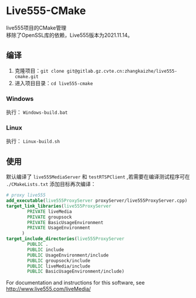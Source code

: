 # Live555-CMake
live555项目的CMake管理<br/>
移除了OpenSSL库的依赖，Live555版本为2021.11.14。



## 编译

1. 克隆项目：`git clone git@gitlab.gz.cvte.cn:zhangkaizhe/live555-cmake.git`
2. 进入项目目录：`cd live555-cmake`
### Windows
执行： `Windows-build.bat`


### Linux
执行： `Linux-build.sh`

## 使用
默认编译了 `live555MediaServer` 和 `testRTSPClient` ,若需要在编译测试程序可在 `./CMakeLists.txt` 添加目标再次编译：
```cmake
# proxy live555
add_executable(live555ProxyServer proxyServer/live555ProxyServer.cpp)  
target_link_libraries(live555ProxyServer
        PRIVATE liveMedia
        PRIVATE groupsock
        PRIVATE BasicUsageEnvironment
        PRIVATE UsageEnvironment
      )
target_include_directories(live555ProxyServer 
        PUBLIC .
        PUBLIC include
        PUBLIC UsageEnvironment/include
        PUBLIC groupsock/include
        PUBLIC liveMedia/include
        PUBLIC BasicUsageEnvironment/include)
```






For documentation and instructions for this software,
see <http://www.live555.com/liveMedia/>
